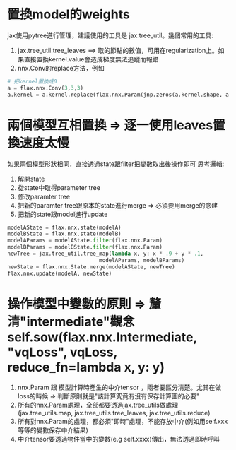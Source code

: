 # 置換model的weights
jax使用pytree進行管理，建議使用的工具是 jax.tree_util。幾個常用的工具:
1. jax.tree_util.tree_leaves ==> 取的節點的數值，可用在regularization上。如果直接置換kernel.value會造成梯度無法追蹤而報錯
2. nnx.Conv的replace方法，例如
```python
# 把kernel置換成0
a = flax.nnx.Conv(3,3,3)
a.kernel = a.kernel.replace(flax.nnx.Param(jnp.zeros(a.kernel.shape, a.kernel.dtype)))
```

# 兩個模型互相置換 => 逐一使用leaves置換速度太慢
如果兩個模型形狀相同，直接透過state跟filter把變數取出後操作即可
思考邏輯: 
1. 解開state
2. 從state中取得parameter tree
3. 修改paramter tree
4. 把新的paramter tree跟原本的state進行merge => 必須要用merge的念建
5. 把新的state跟model進行update
```python
modelAState = flax.nnx.state(modelA)
modelBState = flax.nnx.state(modelB)
modelAParams = modelAState.filter(flax.nnx.Param)
modelBParams = modelBState.filter(flax.nnx.Param)
newTree = jax.tree_util.tree_map(lambda x, y: x * .9 + y * .1,
                             modelAParams, modelBParams)
newState = flax.nnx.State.merge(modelAState, newTree)
flax.nnx.update(modelA, newState)
```

# 操作模型中變數的原則 => 釐清"intermediate"觀念 self.sow(flax.nnx.Intermediate, "vqLoss", vqLoss, reduce_fn=lambda x, y: y)
1. nnx.Param 跟 模型計算時產生的中介tensor ，兩者要區分清楚。尤其在做loss的時候 => 判斷原則就是"該計算究竟有沒有保存計算圖的必要"
2. 所有的nnx.Param處理，全部都要透過jax.tree_utils做處理(jax.tree_utils.map, jax.tree_utils.tree_leaves, jax.tree_utils.reduce)
3. 所有對nnx.Param的處理，都必須"即時"處理，不能存放中介(例如用self.xxx等等的變數保存中介結果)
4. 中介tensor要透過物件當中的變數(e.g self.xxxx)傳出，無法透過即時呼叫

